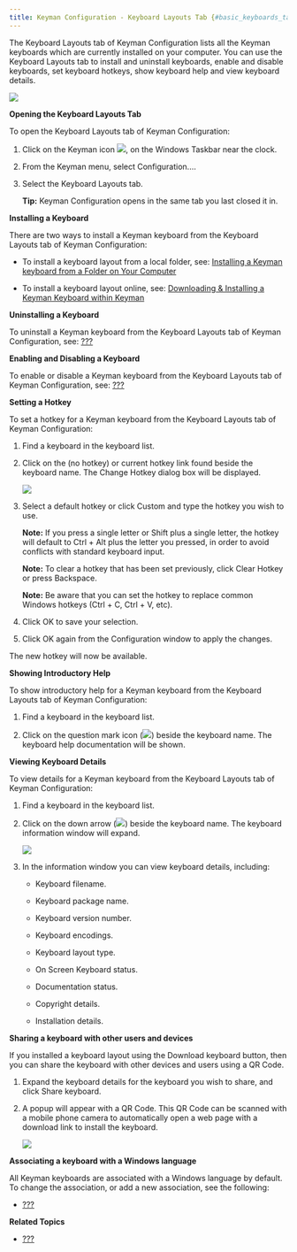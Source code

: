 ```yaml
---
title: Keyman Configuration - Keyboard Layouts Tab {#basic_keyboards_tab}
---
```


The Keyboard Layouts tab of Keyman Configuration lists all the Keyman
keyboards which are currently installed on your computer. You can use
the Keyboard Layouts tab to install and uninstall keyboards, enable and
disable keyboards, set keyboard hotkeys, show keyboard help and view
keyboard details.

![](../desktop_images/tab-layout.png)

**Opening the Keyboard Layouts Tab**

To open the Keyboard Layouts tab of Keyman Configuration:

1.  Click on the Keyman icon ![](../desktop_images/icon-keyman.png), on the
    Windows Taskbar near the clock.

2.  From the Keyman menu, select Configuration....

3.  Select the Keyboard Layouts tab.

    **Tip:**
    Keyman Configuration opens in the same tab you last closed it in.

**Installing a Keyboard**

There are two ways to install a Keyman keyboard from the Keyboard
Layouts tab of Keyman Configuration:

-   To install a keyboard layout from a local folder, see: [Installing a
    Keyman keyboard from a Folder on Your Computer](#install_folder)

-   To install a keyboard layout online, see: [Downloading & Installing
    a Keyman Keyboard within Keyman](#install_tav)

**Uninstalling a Keyboard**

To uninstall a Keyman keyboard from the Keyboard Layouts tab of Keyman
Configuration, see: [???](#basic_uninstall_keyboard)

**Enabling and Disabling a Keyboard**

To enable or disable a Keyman keyboard from the Keyboard Layouts tab of
Keyman Configuration, see: [???](#basic_disable_keyboard)

**Setting a Hotkey**

To set a hotkey for a Keyman keyboard from the Keyboard Layouts tab of
Keyman Configuration:

1.  Find a keyboard in the keyboard list.

2.  Click on the (no hotkey) or current hotkey link found beside the
    keyboard name. The Change Hotkey dialog box will be displayed.

    ![](../desktop_images/hotkeys-change.png)

3.  Select a default hotkey or click Custom and type the hotkey you wish
    to use.

    **Note:**
    If you press a single letter or Shift plus a single letter, the
    hotkey will default to Ctrl + Alt plus the letter you pressed, in
    order to avoid conflicts with standard keyboard input.

    **Note:**
    To clear a hotkey that has been set previously, click Clear Hotkey
    or press Backspace.

    **Note:**
    Be aware that you can set the hotkey to replace common Windows
    hotkeys (Ctrl + C, Ctrl + V, etc).

4.  Click OK to save your selection.

5.  Click OK again from the Configuration window to apply the changes.

The new hotkey will now be available.

**Showing Introductory Help**

To show introductory help for a Keyman keyboard from the Keyboard
Layouts tab of Keyman Configuration:

1.  Find a keyboard in the keyboard list.

2.  Click on the question mark icon
    (![](../desktop_images/icon-introductory-help.png)) beside the keyboard
    name. The keyboard help documentation will be shown.

**Viewing Keyboard Details**

To view details for a Keyman keyboard from the Keyboard Layouts tab of
Keyman Configuration:

1.  Find a keyboard in the keyboard list.

2.  Click on the down arrow
    (![](../desktop_images/keyboards-downarrow.png)) beside the keyboard
    name. The keyboard information window will expand.

    ![](../desktop_images/keyboards-hotkey.png)

3.  In the information window you can view keyboard details, including:

    -   Keyboard filename.

    -   Keyboard package name.

    -   Keyboard version number.

    -   Keyboard encodings.

    -   Keyboard layout type.

    -   On Screen Keyboard status.

    -   Documentation status.

    -   Copyright details.

    -   Installation details.

**Sharing a keyboard with other users and devices**

If you installed a keyboard layout using the Download keyboard button,
then you can share the keyboard with other devices and users using a QR
Code.

1.  Expand the keyboard details for the keyboard you wish to share, and
    click Share keyboard.

2.  A popup will appear with a QR Code. This QR Code can be scanned with
    a mobile phone camera to automatically open a web page with a
    download link to install the keyboard.

    ![](../desktop_images/keyboard-share.png)

**Associating a keyboard with a Windows language**

All Keyman keyboards are associated with a Windows language by default.
To change the association, or add a new association, see the following:

-   [???](#start_configure-computer)

**Related Topics**

-   [???](#basic_config_menu)
